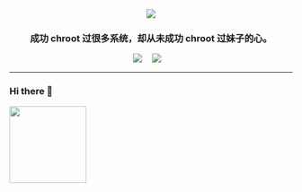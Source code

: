 <div align="center">
  <img src="https://cdn.discordapp.com/attachments/988704155411578940/1031173117944549426/unknown.png">
</div>
<h3 align="center">成功 chroot 过很多系统，却从未成功 chroot 过妹子的心。</h3>
<div align="center">
  <a href="http://wpa.qq.com/msgrd?v=3&uin=198615996&site=qq&menu=yes"><img src="https://img.shields.io/badge/QQ-Blog-green"></a>&emsp;
  <a href="mailto:ideal_taco@163.com"><img src="https://img.shields.io/badge/Email-邮箱-blue"></a>&emsp;
</div>

<hr>

### Hi there 👋
<div align="left"><img height="137px" src="https://github-readme-stats.vercel.app/api?username=funt1337&show_icons=true&icon_color=CE1D2D&text_color=718096&bg_color=ffffff&hide_title=true" /> </div>


